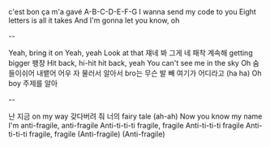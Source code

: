 c'est bon ça m'a gavé
A-B-C-D-E-F-G
I wanna send my code to you
Eight letters is all it takes
And I'm gonna let you know, oh

--

Yeah, bring it on
Yeah, yeah
Look at that 쟤네 봐 그게 네 패착
계속해 getting bigger 팽창
Hit back, hi-hit hit back, yeah
You can't see me in the sky
Oh 숨 들이쉬어 내뱉어 어우
자 물러서 알아서 bro는 무슨
발 빼 여기가 어디라고 (ha ha)
Oh boy 주제를 알아

--

난 지금 on my way
갖다버려 줘 너의 fairy tale (ah-ah)
Now you know my name
I'm anti-fragile, anti-fragile
Anti-ti-ti-ti fragile, fragile
Anti-ti-ti-ti fragile
Anti-ti-ti-ti fragile, fragile
(Anti-fragile)
(Anti-fragile)
